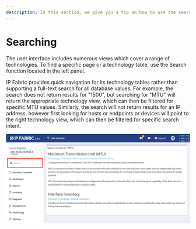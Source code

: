 ```yaml
---
description: In this section, we give you a tip on how to use the search function efficiently.
---
```


# Searching

The user interface includes numerous views which cover a range of technologies. To find a specific page or a technology table, use the Search function located in the left panel.

IP Fabric provides quick navigation for its technology tables rather than supporting a full-text search for all database values. For example, the search does not return results for "1500", but searching for "MTU" will return the appropriate technology view, which can then be filtered for specific MTU values. Similarly, the search will not return results for an IP address, however first looking for hosts or endpoints or devices will point to the right technology view, which can then be filtered for specific search intent.

![search](search.png)
